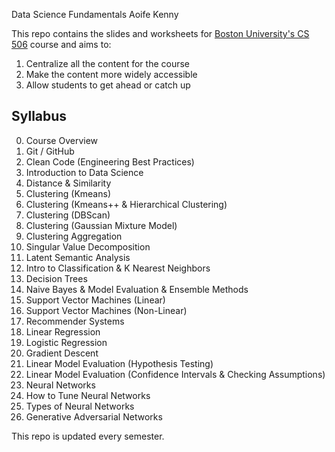 Data Science Fundamentals Aoife Kenny

This repo contains the slides and worksheets for [Boston University's CS 506](https://www.bu.edu/academics/cas/courses/cas-cs-506/) course and aims to:

1. Centralize all the content for the course
2. Make the content more widely accessible
3. Allow students to get ahead or catch up

## Syllabus

0. Course Overview
1. Git / GitHub
2. Clean Code (Engineering Best Practices)
3. Introduction to Data Science
4. Distance & Similarity
5. Clustering (Kmeans)
6. Clustering (Kmeans++ & Hierarchical Clustering)
7. Clustering (DBScan)
8. Clustering (Gaussian Mixture Model)
9. Clustering Aggregation
10. Singular Value Decomposition
11. Latent Semantic Analysis
12. Intro to Classification & K Nearest Neighbors
13. Decision Trees
14. Naive Bayes & Model Evaluation & Ensemble Methods
15. Support Vector Machines (Linear)
16. Support Vector Machines (Non-Linear)
17. Recommender Systems
18. Linear Regression
19. Logistic Regression
20. Gradient Descent
21. Linear Model Evaluation (Hypothesis Testing)
22. Linear Model Evaluation (Confidence Intervals & Checking Assumptions)
23. Neural Networks
24. How to Tune Neural Networks
25. Types of Neural Networks
26. Generative Adversarial Networks

This repo is updated every semester.
